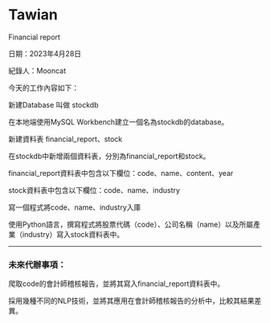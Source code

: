# Tawian
Financial report

日期：2023年4月28日

紀錄人：Mooncat

今天的工作內容如下：


新建Database 叫做 stockdb 

在本地端使用MySQL Workbench建立一個名為stockdb的database。

新建資料表 financial_report、stock

在stockdb中新增兩個資料表，分別為financial_report和stock。

financial_report資料表中包含以下欄位：code、name、content、year

stock資料表中包含以下欄位：code、name、industry

寫一個程式將code、name、industry入庫

使用Python語言，撰寫程式將股票代碼（code）、公司名稱（name）以及所屬產業（industry）寫入stock資料表中。

---

### 未來代辦事項：

爬取code的會計師稽核報告，並將其寫入financial_report資料表中。

採用幾種不同的NLP技術，並將其應用在會計師稽核報告的分析中，比較其結果差異。

